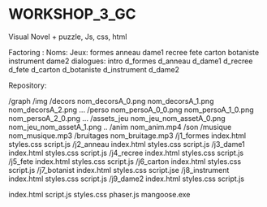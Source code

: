 # WORKSHOP_3_GC
Visual Novel + puzzle, Js, css, html

Factoring : 
Noms:
  Jeux:
    formes
    anneau
    dame1
    recree
    fete
    carton
    botaniste
    instrument
    dame2
   dialogues:
    intro
    d_formes
    d_anneau
    d_dame1
    d_recree
    d_fete
    d_carton
    d_botaniste
    d_instrument
    d_dame2
    

Repository:  

 /graph
      /img
        /decors
          nom_decorsA_0.png
          nom_decorsA_1.png
          nom_decorsA_2.png
          ...
        /perso
          nom_persoA_0_0.png
          nom_persoA_1_0.png
          nom_persoA_2_0.png
           ...
        /assets_jeu
          nom_jeu_nom_assetA_0.png
          nom_jeu_nom_assetA_1.png
        ..
     /anim
        nom_anim.mp4
 /son
     /musique
        nom_musique.mp3
     /bruitages
        nom_bruitage.mp3
 /j1_formes
    index.html
    styles.css
    script.js
 /j2_anneau
 index.html
    styles.css
    script.js
 /j3_dame1
 index.html
    styles.css
    script.js
 /j4_recree
 index.html
    styles.css
    script.js
 /j5_fete
    index.html
    styles.css
    script.js
 /j6_carton
    index.html
    styles.css
    script.js
 /j7_botanist
    index.html
    styles.css
    script.jse
 /j8_instrument
    index.html
    styles.css
    script.js
 /j9_dame2
    index.html
    styles.css
    script.js
 
 index.html
 script.js
 styles.css
 phaser.js
 mangoose.exe
